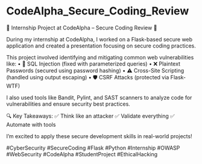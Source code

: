 # CodeAlpha_Secure_Coding_Review

🚀 Internship Project at CodeAlpha – Secure Coding Review 🔐

During my internship at CodeAlpha, I worked on a Flask-based secure web application and created a presentation focusing on secure coding practices.

This project involved identifying and mitigating common web vulnerabilities like:
	•	🔐 SQL Injection (fixed with parameterized queries)
	•	❌ Plaintext Passwords (secured using password hashing)
	•	⚠️ Cross-Site Scripting (handled using output escaping)
	•	🛡️ CSRF Attacks (protected via Flask-WTF)

I also used tools like Bandit, Pylint, and SAST scanners to analyze code for vulnerabilities and ensure security best practices.


🔍 Key Takeaways:
✅ Think like an attacker
✅ Validate everything
✅ Automate with tools

I’m excited to apply these secure development skills in real-world projects!

#CyberSecurity #SecureCoding #Flask #Python #Internship #OWASP #WebSecurity #CodeAlpha #StudentProject #EthicalHacking
